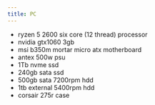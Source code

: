```yaml
---
title: PC
---
```


- ryzen 5 2600 six core (12 thread) processor
- nvidia gtx1060 3gb
- msi b350m mortar micro atx motherboard
- antex 500w psu
- 1Tb nvme ssd
- 240gb sata ssd
- 500gb sata 7200rpm hdd
- 1tb external 5400rpm hdd
- corsair 275r case

